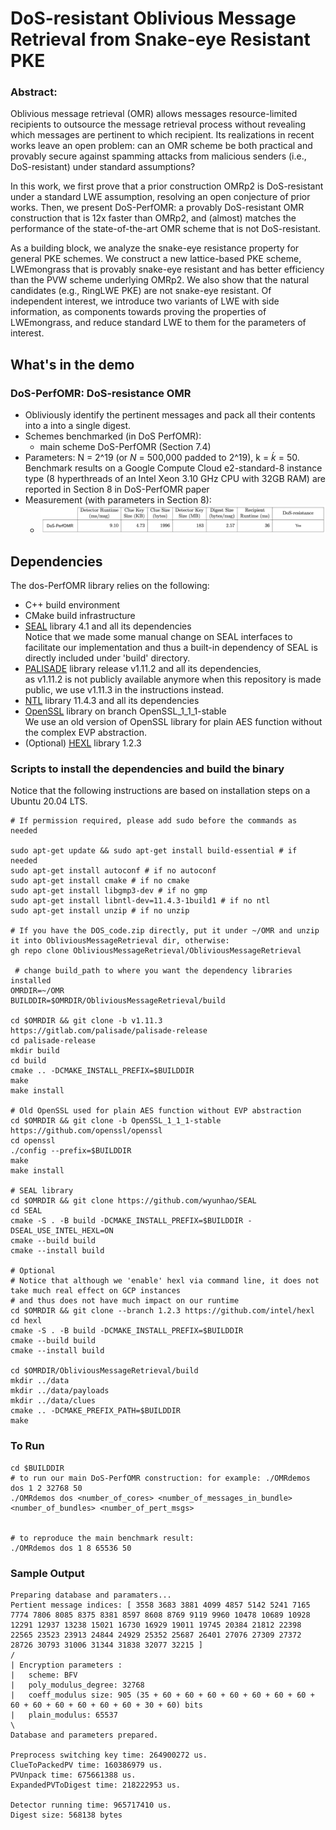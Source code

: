 # DoS-resistant Oblivious Message Retrieval from Snake-eye Resistant PKE


### Abstract:

Oblivious message retrieval (OMR) allows messages resource-limited recipients to outsource the message retrieval process without revealing which messages are pertinent to which recipient. Its realizations in recent works leave an open problem: can an OMR scheme be both practical and provably secure against spamming attacks from malicious senders (i.e., DoS-resistant) under standard assumptions?  

In this work, we first prove that a prior construction OMRp2 is DoS-resistant under a standard LWE assumption, resolving an open conjecture of prior works. Then, we present DoS-PerfOMR: a provably DoS-resistant OMR construction that is 12x faster than OMRp2, and (almost) matches the performance of the state-of-the-art OMR scheme that is not DoS-resistant.

As a building block, we analyze the snake-eye resistance property for general PKE schemes. We construct a new lattice-based PKE scheme, LWEmongrass that is provably snake-eye resistant and has better efficiency than the PVW scheme underlying OMRp2. We also show that the natural candidates (e.g., RingLWE PKE) are not snake-eye resistant. Of independent interest, we introduce two variants of LWE with side information, as components towards proving the properties of LWEmongrass, and reduce standard LWE to them for the parameters of interest.


## What's in the demo



### DoS-PerfOMR: DoS-resistance OMR
- Obliviously identify the pertinent messages and pack all their contents into a into a single digest.
- Schemes benchmarked (in DoS PerfOMR): 
    - main scheme DoS-PerfOMR (Section 7.4)
- Parameters: N = 2^19 (or *N* = 500,000 padded to 2^19), k = *ḱ* = 50. Benchmark results on a Google Compute Cloud e2-standard-8 instance type (8 hyperthreads of an Intel Xeon 3.10 GHz CPU with 32GB RAM) are reported in Section 8 in DoS-PerfOMR paper
- Measurement (with parameters in Section 8):
    - <img src="dos_measurement.png" alt="dos_measurement" width="900"/>


## Dependencies

The dos-PerfOMR library relies on the following:

- C++ build environment
- CMake build infrastructure
- [SEAL](https://github.com/microsoft/SEAL) library 4.1 and all its dependencies \
  Notice that we made some manual change on SEAL interfaces to facilitate our implementation and thus a built-in dependency of SEAL is directly included under 'build' directory.
- [PALISADE](https://gitlab.com/palisade/palisade-release) library release v1.11.2 and all its dependencies,\
  as v1.11.2 is not publicly available anymore when this repository is made public, we use v1.11.3 in the instructions instead.
- [NTL](https://libntl.org/) library 11.4.3 and all its dependencies
- [OpenSSL](https://github.com/openssl/openssl) library on branch OpenSSL_1_1_1-stable \
   We use an old version of OpenSSL library for plain AES function without the complex EVP abstraction.
- (Optional) [HEXL](https://github.com/intel/hexl) library 1.2.3

### Scripts to install the dependencies and build the binary
Notice that the following instructions are based on installation steps on a Ubuntu 20.04 LTS.
```
# If permission required, please add sudo before the commands as needed

sudo apt-get update && sudo apt-get install build-essential # if needed
sudo apt-get install autoconf # if no autoconf
sudo apt-get install cmake # if no cmake
sudo apt-get install libgmp3-dev # if no gmp
sudo apt-get install libntl-dev=11.4.3-1build1 # if no ntl
sudo apt-get install unzip # if no unzip

# If you have the DOS_code.zip directly, put it under ~/OMR and unzip it into ObliviousMessageRetrieval dir, otherwise:
gh repo clone ObliviousMessageRetrieval/ObliviousMessageRetrieval

 # change build_path to where you want the dependency libraries installed
OMRDIR=~/OMR  
BUILDDIR=$OMRDIR/ObliviousMessageRetrieval/build

cd $OMRDIR && git clone -b v1.11.3 https://gitlab.com/palisade/palisade-release
cd palisade-release
mkdir build
cd build
cmake .. -DCMAKE_INSTALL_PREFIX=$BUILDDIR
make
make install

# Old OpenSSL used for plain AES function without EVP abstraction
cd $OMRDIR && git clone -b OpenSSL_1_1_1-stable https://github.com/openssl/openssl
cd openssl
./config --prefix=$BUILDDIR
make
make install

# SEAL library
cd $OMRDIR && git clone https://github.com/wyunhao/SEAL
cd SEAL
cmake -S . -B build -DCMAKE_INSTALL_PREFIX=$BUILDDIR -DSEAL_USE_INTEL_HEXL=ON 
cmake --build build
cmake --install build

# Optional
# Notice that although we 'enable' hexl via command line, it does not take much real effect on GCP instances
# and thus does not have much impact on our runtime
cd $OMRDIR && git clone --branch 1.2.3 https://github.com/intel/hexl
cd hexl
cmake -S . -B build -DCMAKE_INSTALL_PREFIX=$BUILDDIR
cmake --build build
cmake --install build

cd $OMRDIR/ObliviousMessageRetrieval/build
mkdir ../data
mkdir ../data/payloads
mkdir ../data/clues
cmake .. -DCMAKE_PREFIX_PATH=$BUILDDIR
make
```

### To Run

```
cd $BUILDDIR
# to run our main DoS-PerfOMR construction: for example: ./OMRdemos dos 1 2 32768 50
./OMRdemos dos <number_of_cores> <number_of_messages_in_bundle> <number_of_bundles> <number_of_pert_msgs>


# to reproduce the main benchmark result:
./OMRdemos dos 1 8 65536 50 
```

### Sample Output
```
Preparing database and paramaters...
Pertient message indices: [ 3558 3683 3881 4099 4857 5142 5241 7165 7774 7806 8085 8375 8381 8597 8608 8769 9119 9960 10478 10689 10928 12291 12937 13238 15021 16730 16929 19011 19745 20384 21812 22398 22565 23523 23913 24844 24929 25352 25687 26401 27076 27309 27372 28726 30793 31006 31344 31838 32077 32215 ]
/
| Encryption parameters :
|   scheme: BFV
|   poly_modulus_degree: 32768
|   coeff_modulus size: 905 (35 + 60 + 60 + 60 + 60 + 60 + 60 + 60 + 60 + 60 + 60 + 60 + 60 + 60 + 30 + 60) bits
|   plain_modulus: 65537
\
Database and parameters prepared.

Preprocess switching key time: 264900272 us.
ClueToPackedPV time: 160386979 us.
PVUnpack time: 675661388 us.
ExpandedPVToDigest time: 218222953 us.

Detector running time: 965717410 us.
Digest size: 568138 bytes
